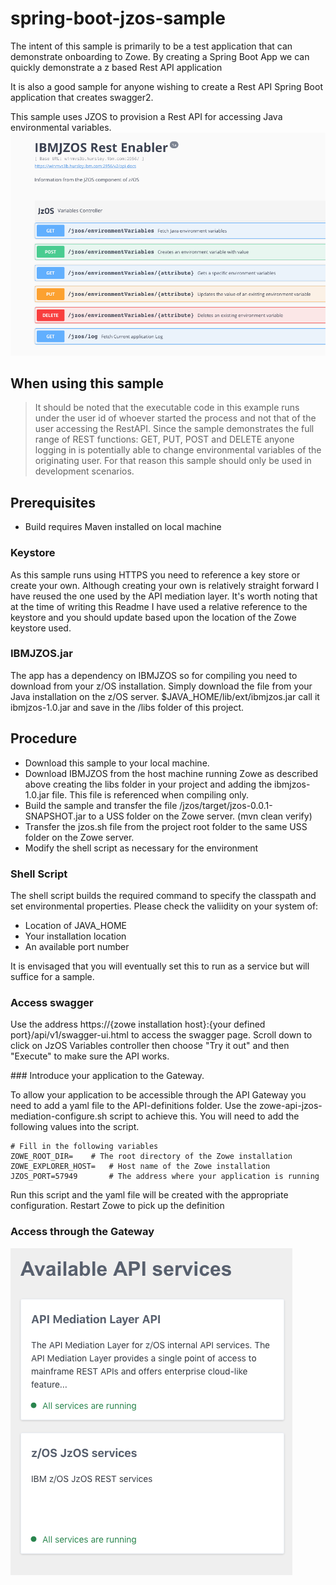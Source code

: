 # spring-boot-jzos-sample

The intent of this sample is primarily to be a test application that can demonstrate onboarding to Zowe. By creating a Spring Boot App we can quickly demonstrate a z based Rest API application 

It is also a good sample for anyone wishing to create a Rest API Spring Boot application that creates swagger2.

This sample uses JZOS to provision a Rest API for accessing Java environmental variables. 
![Image of swagger generated via Spring Boot](./images/Screenshot.png) 


## When using this sample
> It should be noted that the executable code in this example runs under the user id of whoever started the process and not that of the user accessing the RestAPI. Since the sample demonstrates the full range of REST functions: GET, PUT, POST and DELETE anyone logging in is potentially able to change environmental variables of the originating user. For that reason this sample should only be used in development scenarios.

## Prerequisites 

* Build requires Maven installed on local machine

### Keystore
As this sample runs using HTTPS you need to reference a key store or create your own. Although creating your own is relatively straight forward I have reused the one used by the API mediation layer. It's worth noting that at the time of writing this Readme I have used a relative reference to the keystore and you should update based upon the location of the Zowe keystore used. 
  
  
### IBMJZOS.jar
The app has a dependency on IBMJZOS so for compiling you need to download from your z/OS installation. Simply download the file from your Java installation on the z/OS server. $JAVA_HOME/lib/ext/ibmjzos.jar call it ibmjzos-1.0.jar and save in the /libs folder of this project.  

## Procedure

* Download this sample to your local machine. 
* Download IBMJZOS from the host machine running Zowe as described above creating the libs folder in your project and adding the ibmjzos-1.0.jar file. This file is referenced when compiling only.
* Build the sample and transfer the file /jzos/target/jzos-0.0.1-SNAPSHOT.jar to a USS folder on the Zowe server. (mvn clean verify)
* Transfer the jzos.sh file from the project root folder to the same USS folder on the Zowe server.
* Modify the shell script as necessary for the environment

### Shell Script

The shell script builds the required command to specify the classpath and set environmental properties. Please check the valiidity on your system of:
* Location of JAVA_HOME
* Your installation location
* An available port number

It is envisaged that you will eventually set this to run as a service but will suffice for a sample. 
 
### Access swagger

Use the address https://{zowe installation host}:{your defined port}/api/v1/swagger-ui.html to access the swagger page. Scroll down to click on JzOS Variables controller then choose "Try it out" and then "Execute" to make sure the API works.

### Introduce your application to the Gateway. 

To allow your application to be accessible through the API Gateway you need to add a yaml file to the API-definitions folder. Use the zowe-api-jzos-mediation-configure.sh script to achieve this. You will need to add the following values into the script.

```
# Fill in the following variables
ZOWE_ROOT_DIR=    # The root directory of the Zowe installation
ZOWE_EXPLORER_HOST=   # Host name of the Zowe installation
JZOS_PORT=57949       # The address where your application is running 
```

Run this script and the yaml file will be created with the appropriate configuration. Restart Zowe to pick up the definition 

### Access through the Gateway

![Image of JzOS in gateway](./images/gateway.png) 